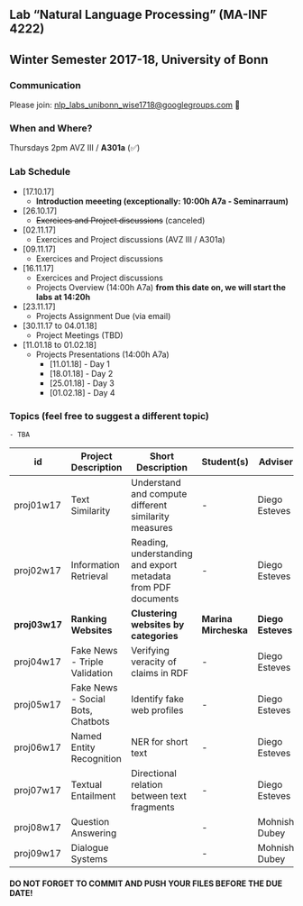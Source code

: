 ## Lab “Natural Language Processing” (MA-INF 4222)
## Winter Semester 2017-18, University of Bonn

### Communication ###
Please join: nlp_labs_unibonn_wise1718@googlegroups.com :email:

### When and Where?
Thursdays 2pm
AVZ III / **A301a** (:white_check_mark:)

### Lab Schedule
- [17.10.17]
	- **Introduction meeeting (exceptionally: 10:00h A7a - Seminarraum)**
- [26.10.17]
	- ~~Exercices and Project discussions~~ (canceled)
- [02.11.17]
	- Exercices and Project discussions (AVZ III / A301a)
- [09.11.17]
	- Exercices and Project discussions
- [16.11.17]
	- Exercices and Project discussions
	- Projects Overview (14:00h A7a) **from this date on, we will start the labs at 14:20h**
- [23.11.17]
	- Projects Assignment Due (via email)
- [30.11.17 to 04.01.18]
	- Project Meetings (TBD)
- [11.01.18 to 01.02.18]
	- Projects Presentations (14:00h A7a)
		- [11.01.18] - Day 1
		- [18.01.18] - Day 2
		- [25.01.18] - Day 3
		- [01.02.18] - Day 4

### Topics (feel free to suggest a different topic)
	- TBA

|id| Project Description | Short Description  | Student(s) | Adviser  |
|--|---------------------|-------------------|---------|----------|
|proj01w17| Text Similarity  | Understand and compute different similarity measures |  -  | Diego Esteves | 
|proj02w17| Information Retrieval | Reading, understanding and export metadata from PDF documents |  -  | Diego Esteves | 
|**proj03w17**| **Ranking Websites**  | **Clustering websites by categories** |  **Marina Mircheska**  | **Diego Esteves** |
|proj04w17| Fake News - Triple Validation  | Verifying veracity of claims in RDF |  -  | Diego Esteves | 
|proj05w17| Fake News - Social Bots, Chatbots  | Identify fake web profiles |  -  | Diego Esteves |
|proj06w17| Named Entity Recognition  | NER for short text |  -  | Diego Esteves |
|proj07w17| Textual Entailment  | Directional relation between text fragments |  -  | Diego Esteves |
|proj08w17| Question Answering  |  |  -  | Mohnish Dubey |
|proj09w17| Dialogue Systems  |  |  -  | Mohnish Dubey |

#### DO NOT FORGET TO COMMIT AND PUSH YOUR FILES BEFORE THE DUE DATE!

